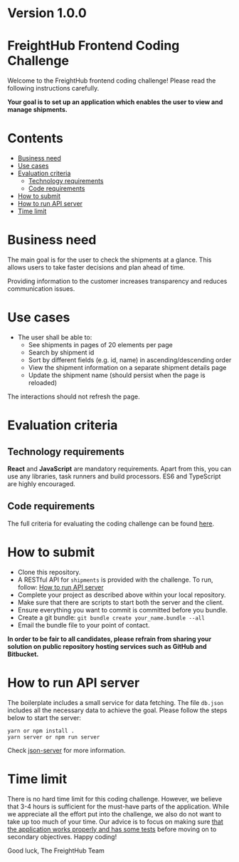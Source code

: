 # Version 1.0.0

# FreightHub Frontend Coding Challenge

Welcome to the FreightHub frontend coding challenge! Please read the following instructions carefully.

**Your goal is to set up an application which enables the user to view and manage shipments.**

# Contents

-   [Business need](#business-need)
-   [Use cases](#use-cases)
-   [Evaluation criteria](#evaluation-criteria)
    -   [Technology requirements](#technology-requirements)
    -   [Code requirements](Criteria.md#must-have)
-   [How to submit](#how-to-submit)
-   [How to run API server](#how-to-run-api-server)
-   [Time limit](#time-limit)

# Business need

The main goal is for the user to check the shipments at a glance. This allows users to take faster decisions and plan ahead of time.

Providing information to the customer increases transparency and reduces communication issues.

# Use cases

- The user shall be able to:
  - See shipments in pages of 20 elements per page
  - Search by shipment id
  - Sort by different fields (e.g. id, name) in ascending/descending order
  - View the shipment information on a separate shipment details page
  - Update the shipment name (should persist when the page is reloaded)

The interactions should not refresh the page.

# Evaluation criteria

## Technology requirements

**React** and **JavaScript** are mandatory requirements. Apart from this, you can use any libraries, task runners and build processors. ES6 and TypeScript are highly encouraged.

## Code requirements

The full criteria for evaluating the coding challenge can be found [here](./Criteria.md).

# How to submit

- Clone this repository.
- A RESTful API for `shipments` is provided with the challenge. To run, follow: [How to run API server](#how-to-run-api-server)
- Complete your project as described above within your local repository.
- Make sure that there are scripts to start both the server and the client.
- Ensure everything you want to commit is committed before you bundle.
- Create a git bundle: `git bundle create your_name.bundle --all`
- Email the bundle file to your point of contact.

**In order to be fair to all candidates, please refrain from sharing your solution on public repository hosting services such as GitHub and Bitbucket.**

# How to run API server

The boilerplate includes a small service for data fetching. The file `db.json` includes all the necessary data to achieve the goal. Please follow the steps below to start the server:

```
yarn or npm install .
yarn server or npm run server
```

Check [json-server](https://github.com/typicode/json-server) for more information.

# Time limit

There is no hard time limit for this coding challenge. However, we believe that 3-4 hours is sufficient for the must-have parts of the application. While we appreciate all the effort put into the challenge, we also do not want to take up too much of your time. Our advice is to focus on making sure [that the application works properly and has some tests](Criteria.md#must-have) before moving on to secondary objectives. Happy coding!

Good luck,
The FreightHub Team
